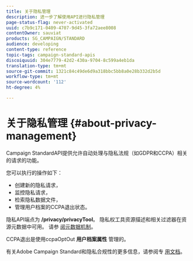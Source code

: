 ```yaml
---
title: 关于隐私管理
description: 进一步了解使用API进行隐私管理
page-status-flag: never-activated
uuid: c7b9c171-0409-4707-9d45-3fa72aee8008
contentOwner: sauviat
products: SG_CAMPAIGN/STANDARD
audience: developing
content-type: reference
topic-tags: campaign-standard-apis
discoiquuid: 304e7779-42d2-430a-9704-8c599a4eb1da
translation-type: tm+mt
source-git-commit: 1321c84c49de6d9a318bbc5bb8a0e28b332d2b5d
workflow-type: tm+mt
source-wordcount: '112'
ht-degree: 4%

---
```



# 关于隐私管理 {#about-privacy-management}

Campaign StandardAPI提供允许自动处理与隐私法规（如GDPR和CCPA）相关的请求的功能。

您可以执行的操作如下：

* 创建新的隐私请求，
* 监控隐私请求，
* 检索隐私数据文件，
* 管理用户档案的CCPA退出状态。

隐私API端点为 **/privacy/privacyTool**。 隐私权工具资源描述和相关过滤器在资源元数据中可用。 请参 [阅元数据机制](../../api/using/metadata-mechanism.md)。

CCPA退出是使用ccpaOptOut **用户档案属性** 管理的。

有关Adobe Campaign Standard和隐私合规性的更多信息，请参阅专 [用文档](https://helpx.adobe.com/cn/campaign/kb/acs-privacy.html)。
